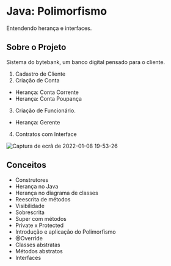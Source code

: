 # Java: Polimorfismo
Entendendo herança e interfaces.

## Sobre o Projeto
Sistema do bytebank, um banco digital pensado para o cliente.
1. Cadastro de Cliente
2. Criação de Conta
  * Herança: Conta Corrente
  * Herança: Conta Poupança
3. Criação de Funcionário.
  * Herança: Gerente
4. Contratos com Interface

![Captura de ecrã de 2022-01-08 19-53-26](https://user-images.githubusercontent.com/78432629/148662557-5ca438c2-893a-4b03-b5d0-090d09a039b6.png)

## Conceitos
* Construtores
* Herança no Java
* Herança no diagrama de classes
* Reescrita de métodos
* Visibilidade
* Sobrescrita
* Super com métodos
* Private x Protected
* Introdução e aplicação do Polimorfismo
* @Override
* Classes abstratas
* Métodos abstratos
* Interfaces
